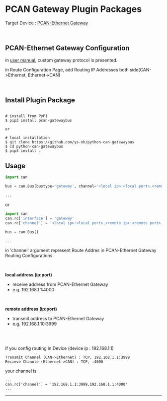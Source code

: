 # PCAN Gateway Plugin Packages


Target Device :
 [PCAN-Ethernet Gateway](https://www.peak-system.com/PCAN-Ethernet-Gateway-FD-DR.538.0.html?&L=1) 

<br>

## PCAN-Ethernet Gateway Configuration

in [user manual](https://www.peak-system.com/produktcd/Pdf/English/PCAN-Ethernet-Gateway-FD-DR_UserMan_eng.pdf), custom gateway protocol is presented.

in Route Configuration Page, add Routing IP Addresses both side(CAN->Ethernet, Ethernet->CAN)


<br>

## Install Plugin Package

```shell

# install from PyPI
$ pip3 install pcan-gatewaybus

or 

# local installation
$ git clone https://github.com/ys-oh/python-can-gatewaybus
$ cd python-can-gatewaybus
$ pip3 install . 

```



## Usage 


```python
import can

bus = can.Bus(bustype='gateway', channel='<local ip>:<local port>,<remote ip>:<remote port>')

...

```

or

```python
import can
can.rc['interface'] = 'gateway'
can.rc['channel'] = '<local ip>:<local port>,<remote ip>:<remote port>'

bus = can.Bus()

...

```

in 'channel' argument represent Route Addres in PCAN-Ethernet Gateway Routing Configurations.

<br>

<b>local address (ip:port)</b> 
- receive address from PCAN-Ethernet Gateway
- e.g. 192.168.1.1:4000

<br>

<b>remote address (ip:port)</b>
- transmit address to PCAN-Ethernet Gateway
- e.g. 192.168.1.10:3999 

<br><br>

if you config routing in Device (device ip : 192.168.1.1)

    Transmit Channel (CAN->Ethernet) : TCP, 192.168.1.1:3999
    Recieve Channle (Ethernet->CAN) : TCP, :4000


your channel is

    ...
    can.rc['channel'] = '192.168.1.1:3999,192.168.1.1:4000'
    ...


---

